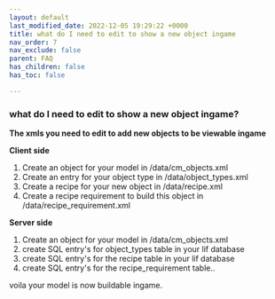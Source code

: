 ```yaml
---
layout: default
last_modified_date: 2022-12-05 19:29:22 +0000
title: what do I need to edit to show a new object ingame
nav_order: 7
nav_exclude: false
parent: FAQ
has_children: false
has_toc: false

---
```

### **what do I need to edit to show a new object ingame?**

**The xmls you need to edit to add new objects to be viewable ingame**

**Client side**

1.  Create an object for your model in /data/cm_objects.xml
2.  Create an entry for your object type in /data/object_types.xml
3.  Create a recipe for your new object in /data/recipe.xml
4.  Create a recipe requirement to build this object in /data/recipe_requirement.xml

**Server side**

1. Create an object for your model in /data/cm_objects.xml
2. create SQL entry's for object_types table in your lif database
3. create SQL entry's for the recipe table in your lif database
4. create SQL entry's for the recipe_requirement table..

voila your model is now buildable ingame.